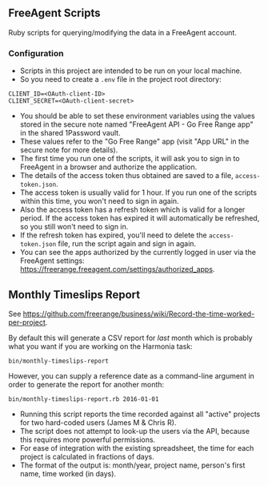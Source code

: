 ## FreeAgent Scripts

Ruby scripts for querying/modifying the data in a FreeAgent account.

### Configuration

* Scripts in this project are intended to be run on your local machine.
* So you need to create a `.env` file in the project root directory:

```
CLIENT_ID=<OAuth-client-ID>
CLIENT_SECRET=<OAuth-client-secret>
```

* You should be able to set these environment variables using the values stored in the secure note named "FreeAgent API - Go Free Range app" in the shared 1Password vault.
* These values refer to the "Go Free Range" app (visit "App URL" in the secure note for more details).
* The first time you run one of the scripts, it will ask you to sign in to FreeAgent in a browser and authorize the application.
* The details of the access token thus obtained are saved to a file, `access-token.json`.
* The access token is usually valid for 1 hour. If you run one of the scripts within this time, you won't need to sign in again.
* Also the access token has a refresh token which is valid for a longer period. If the access token has expired it will automatically be refreshed, so you still won't need to sign in.
* If the refresh token has expired, you'll need to delete the `access-token.json` file, run the script again and sign in again.
* You can see the apps authorized by the currently logged in user via the FreeAgent settings: https://freerange.freeagent.com/settings/authorized_apps.

## Monthly Timeslips Report

See https://github.com/freerange/business/wiki/Record-the-time-worked-per-project.

By default this will generate a CSV report for _last_ month which is probably what you want if you are working on the Harmonia task:

```
bin/monthly-timeslips-report
```

However, you can supply a reference date as a command-line argument in order to generate the report for another month:

```
bin/monthly-timeslips-report.rb 2016-01-01
```

* Running this script reports the time recorded against all "active" projects for two hard-coded users (James M & Chris R).
* The script does not attempt to look-up the users via the API, because this requires more powerful permissions.
* For ease of integration with the existing spreadsheet, the time for each project is calculated in fractions of days.
* The format of the output is: month/year, project name, person's first name, time worked (in days).
